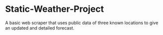 # Static-Weather-Project
A basic web scraper that uses public data of three known locations to give an updated and detailed forecast.
